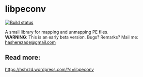 # libpeconv
[![Build status](https://ci.appveyor.com/api/projects/status/pqo6ob148pf5b352?svg=true)](https://ci.appveyor.com/project/hasherezade/libpeconv)

A small library for mapping and unmapping PE files.<br/>
<b>WARNING</b>: This is an early beta version. Bugs? Remarks? Mail me: hasherezade@gmail.com
</br>

Read more:
-
https://hshrzd.wordpress.com/?s=libpeconv
